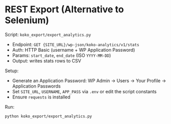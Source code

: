 # REST Export (Alternative to Selenium)

Script: `koko_export/export_analytics.py`

- Endpoint: `GET {SITE_URL}/wp-json/koko-analytics/v1/stats`
- Auth: HTTP Basic (username + WP Application Password)
- Params: `start_date`, `end_date` (ISO `YYYY-MM-DD`)
- Output: writes stats rows to CSV

Setup:
- Generate an Application Password: WP Admin → Users → Your Profile → Application Passwords
- Set `SITE_URL`, `USERNAME`, `APP_PASS` via `.env` or edit the script constants
- Ensure `requests` is installed

Run:
```bash
python koko_export/export_analytics.py
```
